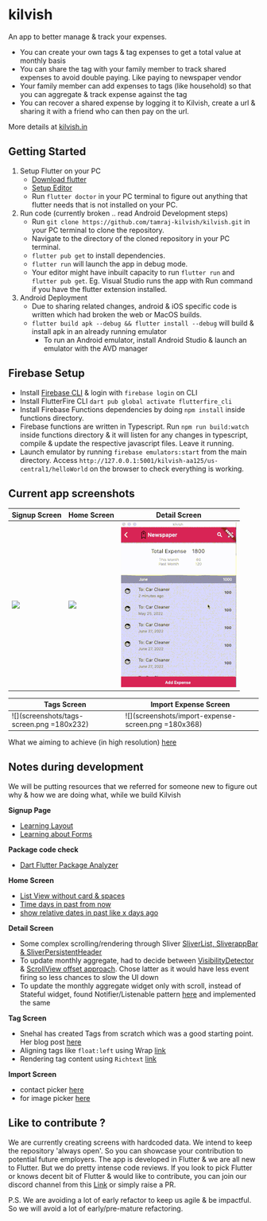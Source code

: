 # kilvish

An app to better manage & track your expenses.

- You can create your own tags & tag expenses to get a total value at monthly basis
- You can share the tag with your family member to track shared expenses to avoid double paying. Like paying to newspaper vendor
- Your family member can add expenses to tags (like household) so that you can aggregate & track expense against the tag
- You can recover a shared expense by logging it to Kilvish, create a url & sharing it with a friend who can then pay on the url.

More details at [kilvish.in](https://kilvish.in)

## Getting Started

1. Setup Flutter on your PC
   - [Download flutter](https://docs.flutter.dev/get-started/install)
   - [Setup Editor](https://docs.flutter.dev/get-started/editor?tab=vscode)
   - Run `flutter doctor` in your PC terminal to figure out anything that flutter needs that is not installed on your PC.
2. Run code (currently broken .. read Android Development steps)
   - Run `git clone https://github.com/tamraj-kilvish/kilvish.git` in your PC terminal to clone the repository.
   - Navigate to the directory of the cloned repository in your PC terminal.
   - `flutter pub get` to install dependencies.
   - `flutter run` will launch the app in debug mode.
   - Your editor might have inbuilt capacity to run `flutter run` and `flutter pub get`. Eg. Visual Studio runs the app with Run command if you have the flutter extension installed.
3. Android Deployment
   - Due to sharing related changes, android & iOS specific code is written which had broken the web or MacOS builds.
   - `flutter build apk --debug && flutter install --debug` will build & install apk in an already running emulator
     - To run an Android emulator, install Android Studio & launch an emulator with the AVD manager

## Firebase Setup

- Install [Firebase CLI](https://firebase.google.com/docs/cli?hl=en&authuser=0#install_the_firebase_cli) & login with `firebase login` on CLI
- Install FlutterFire CLI `dart pub global activate flutterfire_cli`
- Install Firebase Functions dependencies by doing `npm install` inside functions directory.
- Firebase functions are written in Typescript. Run `npm run build:watch` inside functions directory & it will listen for any changes in typescript, compile & update the respective javascript files. Leave it running.
- Launch emulator by running `firebase emulators:start` from the main directory. Access `http://127.0.0.1:5001/kilvish-aa125/us-central1/helloWorld` on the browser to check everything is working.

## Current app screenshots

| **Signup Screen**                  | **Home Screen**                  | **Detail Screen**                  |
| ---------------------------------- | -------------------------------- | ---------------------------------- |
| ![](screenshots/signup-screen.png) | ![](screenshots/home-screen.png) | ![](screenshots/detail_screen.gif) |

| **Tags Screen**                           | **Import Expense Screen**                           |
| ----------------------------------------- | --------------------------------------------------- |
| ![](screenshots/tags-screen.png =180x232) | ![](screenshots/import-expense-screen.png =180x368) |

What we aiming to achieve (in high resolution) [here](https://app.moqups.com/4J1cgkPSrhVkHQJhlKViEu4fKGFXatNp/view/page/ae8fe8eb0?ui=0&fit_width=1)

## Notes during development

We will be putting resources that we referred for someone new to figure out why & how we are doing what, while we build Kilvish

**Signup Page**

- [Learning Layout](https://docs.flutter.dev/development/ui/layout)
- [Learning about Forms](https://docs.flutter.dev/cookbook/forms)

**Package code check**

- [Dart Flutter Package Analyzer](https://github.com/marketplace/actions/dart-flutter-package-analyzer)

**Home Screen**

- [List View without card & spaces](https://codesinsider.com/flutter-listview-example/#ListViewseparated)
- [Time days in past from now](https://stackoverflow.com/questions/61682959/the-date-of-yesterday-in-flutter)
- [show relative dates in past like x days ago](https://pub.dev/packages/jiffy#relative-time)

**Detail Screen**

- Some complex scrolling/rendering through Sliver [SliverList, SliverappBar & SliverPersistentHeader](https://medium.com/flutter/slivers-demystified-6ff68ab0296f)
- To update monthly aggregate, had to decide between [VisibilityDetector](https://stackoverflow.com/questions/63573632/how-to-get-the-index-number-on-scroll-for-listview-in-flutter) & [ScrollView offset approach](https://github.com/flutter/flutter/issues/19941). Chose latter as it would have less event firing so less chances to slow the UI down
- To update the monthly aggregate widget only with scroll, instead of Stateful widget, found Notifier/Listenable pattern [here](https://api.flutter.dev/flutter/widgets/ValueListenableBuilder-class.html) and implemented the same

**Tag Screen**

- Snehal has created Tags from scratch which was a good starting point. Her blog post [here](https://medium.com/nonstopio/flutter-tags-7410bd6a5835)
- Aligning tags like `float:left` using Wrap [link](https://stackoverflow.com/questions/48051289/how-do-you-align-widgets-like-css-float-with-flutter-ui)
- Rendering tag content using `Richtext` [link](https://www.codegrepper.com/code-examples/javascript/flutter+text+and+suffix+icon+)

**Import Screen**

- contact picker [here](https://pub.dev/packages/fluttercontactpicker/example)
- for image picker [here](https://pub.dev/packages/image_picker)

## Like to contribute ?

We are currently creating screens with hardcoded data. We intend to keep the repository 'always open'. So you can showcase your contribution to potential future employers. The app is developed in Flutter & we are all new to Flutter. But we do pretty intense code reviews. If you look to pick Flutter or knows decent bit of Flutter & would like to contribute, you can join our discord channel from this [Link](https://discord.gg/fhW8AgR9) or simply raise a PR.

P.S. We are avoiding a lot of early refactor to keep us agile & be impactful. So we will avoid a lot of early/pre-mature refactoring.
